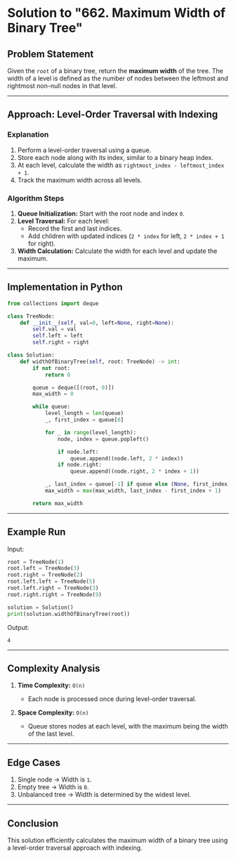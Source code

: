 # Solution to "662. Maximum Width of Binary Tree"

## Problem Statement

Given the `root` of a binary tree, return the **maximum width** of the tree. The width of a level is defined as the number of nodes between the leftmost and rightmost non-null nodes in that level.

---

## Approach: Level-Order Traversal with Indexing

### Explanation

1. Perform a level-order traversal using a queue.
2. Store each node along with its index, similar to a binary heap index.
3. At each level, calculate the width as `rightmost_index - leftmost_index + 1`.
4. Track the maximum width across all levels.

### Algorithm Steps

1. **Queue Initialization:** Start with the root node and index `0`.
2. **Level Traversal:** For each level:
    - Record the first and last indices.
    - Add children with updated indices (`2 * index` for left, `2 * index + 1` for right).
3. **Width Calculation:** Calculate the width for each level and update the maximum.

---

## Implementation in Python

```python
from collections import deque

class TreeNode:
    def __init__(self, val=0, left=None, right=None):
        self.val = val
        self.left = left
        self.right = right

class Solution:
    def widthOfBinaryTree(self, root: TreeNode) -> int:
        if not root:
            return 0

        queue = deque([(root, 0)])
        max_width = 0

        while queue:
            level_length = len(queue)
            _, first_index = queue[0]

            for _ in range(level_length):
                node, index = queue.popleft()

                if node.left:
                    queue.append((node.left, 2 * index))
                if node.right:
                    queue.append((node.right, 2 * index + 1))

            _, last_index = queue[-1] if queue else (None, first_index)
            max_width = max(max_width, last_index - first_index + 1)

        return max_width
```

---

## Example Run

Input:

```python
root = TreeNode(1)
root.left = TreeNode(3)
root.right = TreeNode(2)
root.left.left = TreeNode(5)
root.left.right = TreeNode(3)
root.right.right = TreeNode(9)

solution = Solution()
print(solution.widthOfBinaryTree(root))
```

Output:

```
4
```

---

## Complexity Analysis

1. **Time Complexity:** `O(n)`
    
    - Each node is processed once during level-order traversal.
2. **Space Complexity:** `O(n)`
    
    - Queue stores nodes at each level, with the maximum being the width of the last level.

---

## Edge Cases

1. Single node → Width is `1`.
2. Empty tree → Width is `0`.
3. Unbalanced tree → Width is determined by the widest level.

---

## Conclusion

This solution efficiently calculates the maximum width of a binary tree using a level-order traversal approach with indexing.